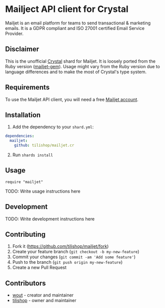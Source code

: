 # Mailject API client for Crystal

Mailjet is an email platform for teams to send transactional & marketing emails.
It is a GDPR compliant and ISO 27001 certified Email Service Provider.

## Disclaimer
This is the unofficial [Crystal](https://crystal-lang.org/) shard for Mailjet.
It is loosely ported from the Ruby version
([mailjet-gem](https://github.com/mailjet/mailjet-gem)).
Usage might vary from the Ruby version due to language differences and to make
the most of Crystal's type system.

## Requirements
To use the Mailjet API client, you will need a free
[Mailjet account](https://app.mailjet.com/signup).

## Installation

1. Add the dependency to your `shard.yml`:

```yaml
dependencies:
  mailjet:
    github: tilishop/mailjet.cr
```

2. Run `shards install`

## Usage

```crystal
require "mailjet"
```

TODO: Write usage instructions here

## Development

TODO: Write development instructions here

## Contributing

1. Fork it (<https://github.com/tilishop/mailjet/fork>)
2. Create your feature branch (`git checkout -b my-new-feature`)
3. Commit your changes (`git commit -am 'Add some feature'`)
4. Push to the branch (`git push origin my-new-feature`)
5. Create a new Pull Request

## Contributors

- [wout](https://github.com/wout) - creator and maintainer
- [tilishop](https://github.com/tilishop) - owner and maintainer
